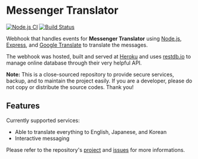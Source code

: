 
# Messenger Translator

[![Node.js CI](https://github.com/eidoriantan/messenger-translator/workflows/Node.js%20CI/badge.svg)](https://github.com/eidoriantan/messenger-translator/actions?query=workflow%3A%22Node.js+CI%22)
[![Build Status](https://travis-ci.com/eidoriantan/messenger-translator.svg?token=Hk9gXA7HZjP174YVjdRu&branch=master)](https://travis-ci.com/eidoriantan/messenger-translator)

Webhook that handles events for **Messenger Translator** using
[Node.js](https://nodejs.org), [Express](https://expressjs.com), and
[Google Translate](https://npmjs.com/package/google-translate-api-browser) to
translate the messages.

The webhook was hosted, built and served at [Heroku](https://heroku.com) and
uses [restdb.io](https://restdb.io) to manage online database through their
very helpful API.

**Note:** This is a close-sourced repository to provide secure services, backup,
and to maintain the project easily. If you are a developer, please do not copy
or distribute the source codes. Thank you!

## Features
Currently supported services:
 * Able to translate everything to English, Japanese, and Korean
 * Interactive messaging


Please refer to the repository's
[project](https://github.com/eidoriantan/messenger-translator/projects) and
[issues](https://github.com/eidoriantan/messenger-translator/issues) for more
informations.
